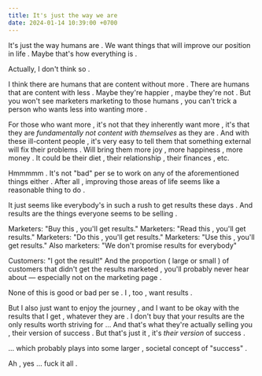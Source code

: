 ```yaml
---
title: It's just the way we are
date: 2024-01-14 10:39:00 +0700
---
```


It's just the way humans are . We want things that will improve our position in life . Maybe that's how everything is .

Actually, I don't think so . 

I think there are humans that are content without more . There are humans that are content with less . Maybe they're happier , maybe they're not . But you won't see marketers marketing to those humans , you can't trick a person who wants less into wanting more . 

For those who want more , it's not that they inherently want more , it's that they are *fundamentally not content with themselves* as they are . And with these ill-content people , it's very easy to tell them that something external will fix their problems . Will bring them more joy , more happiness , more money . It could be their diet , their relationship , their finances , etc. 

Hmmmmm . It's not "bad" per se to work on any of the aforementioned things either . After all , improving those areas of life seems like a reasonable thing to do . 

It just seems like everybody's in such a rush to get results these days . And results are the things everyone seems to be selling .

Marketers: "Buy this , you'll get results."
Marketers: "Read this , you'll get results."
Marketers: "Do this , you'll get results."
Marketers: "Use this , you'll get results."
Also marketers: "We don't promise results for everybody"

Customers: "I got the result!"
And the proportion ( large or small ) of customers that didn't get the results marketed , you'll probably never hear about — especially not on the marketing page . 

None of this is good or bad per se . I , too , want results . 

But I also just want to enjoy the journey , and I want to be okay with the results that I get , whatever they are . I don't buy that your results are the only results worth striving for ... And that's what they're actually selling you , their version of success . But that's just it , it's *their version* of success . 

... which probably plays into some larger , societal concept of "success" .

Ah , yes ... fuck it all . 
